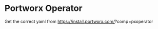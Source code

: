 # Portworx Operator
Get the correct yaml from https://install.portworx.com/<version-number>?comp=pxoperator